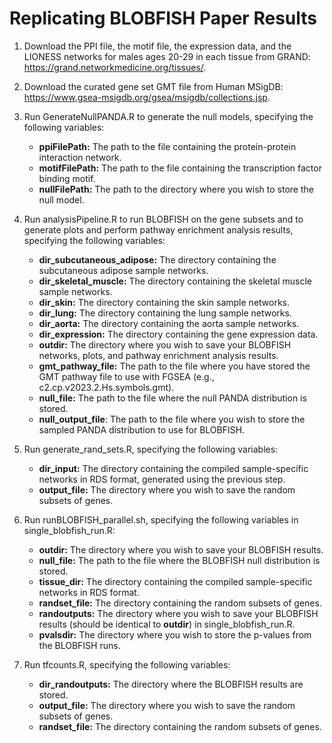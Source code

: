 ﻿# Replicating BLOBFISH Paper Results

1.  Download the PPI file, the motif file, the expression data, and the LIONESS networks for males ages 20-29 in each tissue from GRAND: https://grand.networkmedicine.org/tissues/.
2.  Download the curated gene set GMT file from Human MSigDB: https://www.gsea-msigdb.org/gsea/msigdb/collections.jsp.
3.  Run GenerateNullPANDA.R to generate the null models, specifying the following variables:

    -   **ppiFilePath:** The path to the file containing the protein-protein interaction network.
    -   **motifFilePath:** The path to the file containing the transcription factor binding motif.
    -   **nullFilePath:** The path to the directory where you wish to store the null model.

2.  Run analysisPipeline.R to run BLOBFISH on the gene subsets and to generate plots and perform pathway enrichment analysis results, specifying the following variables:

    -   **dir_subcutaneous_adipose:** The directory containing the subcutaneous adipose sample networks.
    -   **dir_skeletal_muscle:** The directory containing the skeletal muscle sample networks.
    -   **dir_skin:** The directory containing the skin sample networks.
    -   **dir_lung:** The directory containing the lung sample networks.
    -   **dir_aorta:** The directory containing the aorta sample networks.
    -   **dir_expression:** The directory containing the gene expression data.
    -   **outdir:** The directory where you wish to save your BLOBFISH networks, plots, and pathway enrichment analysis results.
    -   **gmt_pathway_file:** The path to the file where you have stored the GMT pathway file to use with FGSEA (e.g., c2.cp.v2023.2.Hs.symbols.gmt).
    -   **null_file:** The path to the file where the null PANDA distribution is stored.
    -   **null_output_file**: The path to the file where you wish to store the sampled PANDA distribution to use for BLOBFISH.

1.  Run generate_rand_sets.R, specifying the following variables:

    -   **dir_input:** The directory containing the compiled sample-specific networks in RDS format, generated using the previous step.
    -   **output_file:** The directory where you wish to save the random subsets of genes.

1.  Run runBLOBFISH_parallel.sh, specifying the following variables in single_blobfish_run.R:

    -   **outdir:** The directory where you wish to save your BLOBFISH results.
    -   **null_file:** The path to the file where the BLOBFISH null distribution is stored.
    -   **tissue_dir:** The directory containing the compiled sample-specific networks in RDS format.
    -   **randset_file:** The directory containing the random subsets of genes.
    -   **randoutputs:** The directory where you wish to save your BLOBFISH results (should be identical to **outdir**) in single_blobfish_run.R.
    -   **pvalsdir:** The directory where you wish to store the p-values from the BLOBFISH runs.

1.  Run tfcounts.R, specifying the following variables:

    -   **dir_randoutputs:** The directory where the BLOBFISH results are stored.
    -   **output_file:** The directory where you wish to save the random subsets of genes.
    -   **randset_file:** The directory containing the random subsets of genes.



